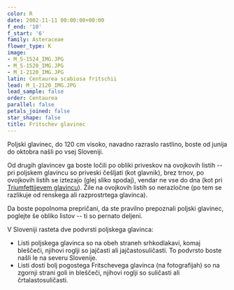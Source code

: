 ```yaml
---
color: R
date: 2002-11-11 00:00:00+00:00
f_end: '10'
f_start: '6'
family: Asteraceae
flower_type: K
image:
- M_5-1524_IMG.JPG
- M_5-1520_IMG.JPG
- M_1-2120_IMG.JPG
latin: Centaurea scabiosa fritschii
lead: M_1-2120_IMG.JPG
lead_sample: false
order: Centaurea
parallel: false
petals_joined: false
star_shape: false
title: Fritschev glavinec
---
```

Poljski glavinec, do 120 cm visoko, navadno razraslo rastlino, boste od junija do oktobra našli po vsej Sloveniji.

Od drugih glavincev ga boste ločili po obliki priveskov na ovojkovih listih -- pri poljskem glavincu so priveski češljati (kot glavnik), brez trnov, po ovojkovih listih se iztezajo (glej sliko spodaj), vendar ne vse do dna (kot pri [Triumfettijevem glavincu](../../centaureatriumfettii/triumfettijev-glavinec/)). Žile na ovojkovih listih so nerazločne (po tem se razlikuje od renskega ali razprostrtega glavinca).

Da boste popolnoma prepričani, da ste pravilno prepoznali poljski glavinec, poglejte še obliko listov -- ti so pernato deljeni.

V Sloveniji rasteta dve podvrsti poljskega glavinca:

-   Listi poljskega glavinca so na obeh straneh srhkodlakavi, komaj bleščeči, njihovi roglji so jajčasti ali jajčastosuličasti. To podvrsto boste našli le na severu Slovenije.
-   Listi dosti bolj pogostega Fritschevega glavinca (na fotografijah) so na zgornji strani goli in bleščeči, njihovi roglji so suličasti ali črtalastosuličasti.
